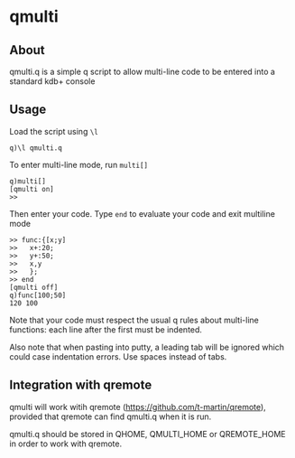 # qmulti
## About
qmulti.q is a simple q script to allow multi-line code to be entered into a standard kdb+ console

## Usage
Load the script using `\l`

	q)\l qmulti.q

To enter multi-line mode, run `multi[]`

	q)multi[]
	[qmulti on]
	>> 

Then enter your code. Type `end` to evaluate your code and exit multiline mode

	>> func:{[x;y] 
	>>   x+:20;
	>>   y+:50;
	>>   x,y
	>>   };
	>> end
	[qmulti off]
	q)func[100;50]
	120 100

Note that your code must respect the usual q rules about multi-line functions: each line after the first must be indented.

Also note that when pasting into putty, a leading tab will be ignored which could case indentation errors. Use spaces instead of tabs.

## Integration with qremote
qmulti will work witih qremote (https://github.com/t-martin/qremote), provided that qremote can find qmulti.q when it is run. 

qmulti.q should be stored in QHOME, QMULTI_HOME or QREMOTE_HOME in order to work with qremote.
